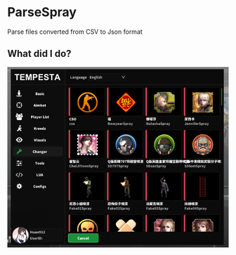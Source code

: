 # ParseSpray

Parse files converted from CSV to Json format



## What did I do?

![](https://github.com/Huan912/ParseSpray/blob/main/img/Pic.png)

